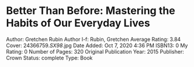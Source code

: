 # Better Than Before: Mastering the Habits of Our Everyday Lives

Author: Gretchen Rubin
Author l-f: Rubin, Gretchen
Average Rating: 3.84
Cover: 24366759._SX98_.jpg
Date Added: Oct 7, 2020 4:36 PM
ISBN13: 0
My Rating: 0
Number of Pages: 320
Original Publication Year: 2015
Publisher: Crown
Status: complete
Type: Book